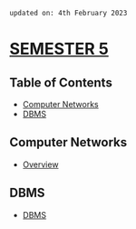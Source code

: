     updated on: 4th February 2023

# [SEMESTER 5](https://github.com/warmachine028/university-skills/tree/SEMESTER_5)

## Table of Contents

- [Computer Networks](#computer-networks)
- [DBMS](#dbms)

## Computer Networks

- [Overview](Computer%20Networks)

## DBMS

- [DBMS](DBMS)
